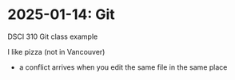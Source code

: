 # 2025-01-14: Git

DSCI 310 Git class example


I like pizza (not in Vancouver)

- a conflict arrives when you edit the same file in the same place
